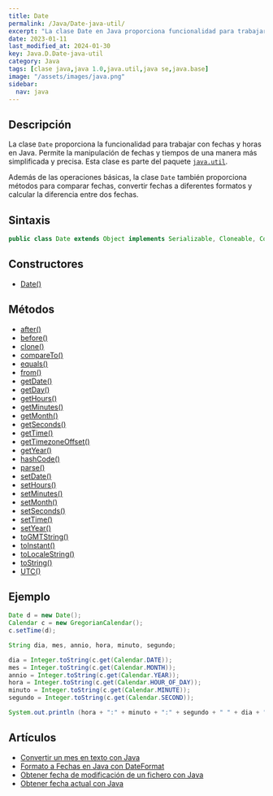 ```yaml
---
title: Date
permalink: /Java/Date-java-util/
excerpt: "La clase Date en Java proporciona funcionalidad para trabajar con fechas y horas. Es parte del paquete java.util y permite la manipulación de fechas y tiempos de manera simplificada y precisa."
date: 2023-01-11
last_modified_at: 2024-01-30
key: Java.D.Date-java-util
category: Java
tags: [clase java,java 1.0,java.util,java se,java.base]
image: "/assets/images/java.png"
sidebar:
  nav: java
---
```


## **Descripción**


La clase `Date` proporciona la funcionalidad para trabajar con fechas y horas en Java. Permite la manipulación de fechas y tiempos de una manera más simplificada y precisa. Esta clase es parte del paquete [`java.util`](https://www.w3api.com/Java/tag/java.util).


Además de las operaciones básicas, la clase `Date` también proporciona métodos para comparar fechas, convertir fechas a diferentes formatos y calcular la diferencia entre dos fechas.


## **Sintaxis**


```java
public class Date extends Object implements Serializable, Cloneable, Comparable<Date>
```


## **Constructores**

- [Date()](https://w3api.com/Java/Date-java-util/Date/)

## **Métodos**

- [after()](https://www.w3api.com/Java/Date-java-util/after/)
- [before()](https://www.w3api.com/Java/Date-java-util/before/)
- [clone()](https://www.w3api.com/Java/Date-java-util/clone/)
- [compareTo()](https://www.w3api.com/Java/Date-java-util/compareTo/)
- [equals()](https://www.w3api.com/Java/Date-java-util/equals/)
- [from()](https://www.w3api.com/Java/Date-java-util/from/)
- [getDate()](https://www.w3api.com/Java/Date-java-util/getDate/)
- [getDay()](https://www.w3api.com/Java/Date-java-util/getDay/)
- [getHours()](https://www.w3api.com/Java/Date-java-util/getHours/)
- [getMinutes()](https://www.w3api.com/Java/Date-java-util/getMinutes/)
- [getMonth()](https://www.w3api.com/Java/Date-java-util/getMonth/)
- [getSeconds()](https://www.w3api.com/Java/Date-java-util/getSeconds/)
- [getTime()](https://www.w3api.com/Java/Date-java-util/getTime/)
- [getTimezoneOffset()](https://www.w3api.com/Java/Date-java-util/getTimezoneOffset/)
- [getYear()](https://www.w3api.com/Java/Date-java-util/getYear/)
- [hashCode()](https://www.w3api.com/Java/Date-java-util/hashCode/)
- [parse()](https://www.w3api.com/Java/Date-java-util/parse/)
- [setDate()](https://www.w3api.com/Java/Date-java-util/setDate/)
- [setHours()](https://www.w3api.com/Java/Date-java-util/setHours/)
- [setMinutes()](https://www.w3api.com/Java/Date-java-util/setMinutes/)
- [setMonth()](https://www.w3api.com/Java/Date-java-util/setMonth/)
- [setSeconds()](https://www.w3api.com/Java/Date-java-util/setSeconds/)
- [setTime()](https://www.w3api.com/Java/Date-java-util/setTime/)
- [setYear()](https://www.w3api.com/Java/Date-java-util/setYear/)
- [toGMTString()](https://www.w3api.com/Java/Date-java-util/toGMTString/)
- [toInstant()](https://www.w3api.com/Java/Date-java-util/toInstant/)
- [toLocaleString()](https://www.w3api.com/Java/Date-java-util/toLocaleString/)
- [toString()](https://www.w3api.com/Java/Date-java-util/toString/)
- [UTC()](https://www.w3api.com/Java/Date-java-util/UTC/)

## **Ejemplo**


```java
Date d = new Date();
Calendar c = new GregorianCalendar(); 
c.setTime(d);

String dia, mes, annio, hora, minuto, segundo;

dia = Integer.toString(c.get(Calendar.DATE));
mes = Integer.toString(c.get(Calendar.MONTH));
annio = Integer.toString(c.get(Calendar.YEAR));
hora = Integer.toString(c.get(Calendar.HOUR_OF_DAY));
minuto = Integer.toString(c.get(Calendar.MINUTE));
segundo = Integer.toString(c.get(Calendar.SECOND));

System.out.println (hora + ":" + minuto + ":" + segundo + " " + dia + "/" + mes +"/" + annio);
```


## Artículos

- [Convertir un mes en texto con Java](https://lineadecodigo.com/java/convertir-un-mes-en-texto-con-java/)
- [Formato a Fechas en Java con DateFormat](https://lineadecodigo.com/java/formato-a-fechas-en-java-con-dateformat/)
- [Obtener fecha de modificación de un fichero con Java](https://lineadecodigo.com/java/obtener-fecha-de-modificacion-de-un-fichero-con-java/)
- [Obtener fecha actual con Java](https://lineadecodigo.com/java/obtener-fecha-actual-con-java/)
